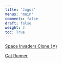 ```yaml
---
title: 'Jogos'
menus: 'main'
comments: false
draft: false
weight: 2
toc: True
---
```



[Space Invaders Clone (↗)](https://giseldo.github.io/jogo_fantech-space_invaders_clone/)

[Cat Runner](https://giseldo.github.io/jogo_fantech-space_invaders_clone/catrunner.html)